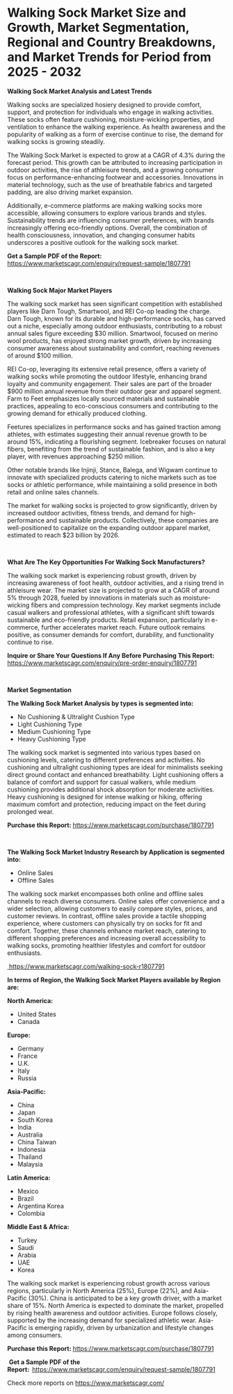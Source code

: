 <p><h1>Walking Sock Market Size and Growth, Market Segmentation, Regional and Country Breakdowns, and Market Trends for Period from 2025 -  2032</h1></p><p><strong>Walking Sock Market Analysis and Latest Trends</strong></p>
<p><p>Walking socks are specialized hosiery designed to provide comfort, support, and protection for individuals who engage in walking activities. These socks often feature cushioning, moisture-wicking properties, and ventilation to enhance the walking experience. As health awareness and the popularity of walking as a form of exercise continue to rise, the demand for walking socks is growing steadily.</p><p>The Walking Sock Market is expected to grow at a CAGR of 4.3% during the forecast period. This growth can be attributed to increasing participation in outdoor activities, the rise of athleisure trends, and a growing consumer focus on performance-enhancing footwear and accessories. Innovations in material technology, such as the use of breathable fabrics and targeted padding, are also driving market expansion. </p><p>Additionally, e-commerce platforms are making walking socks more accessible, allowing consumers to explore various brands and styles. Sustainability trends are influencing consumer preferences, with brands increasingly offering eco-friendly options. Overall, the combination of health consciousness, innovation, and changing consumer habits underscores a positive outlook for the walking sock market.</p></p>
<p><strong>Get a Sample PDF of the Report:&nbsp;</strong> <a href="https://www.marketscagr.com/enquiry/request-sample/1807791?utm_campaign=2635&utm_medium=2&utm_source=Github&utm_content=ia&utm_term=04042025&utm_id=walking-sock">https://www.marketscagr.com/enquiry/request-sample/1807791</a></p>
<p>&nbsp;</p>
<p><strong>Walking Sock Major Market Players</strong></p>
<p><p>The walking sock market has seen significant competition with established players like Darn Tough, Smartwool, and REI Co-op leading the charge. Darn Tough, known for its durable and high-performance socks, has carved out a niche, especially among outdoor enthusiasts, contributing to a robust annual sales figure exceeding $30 million. Smartwool, focused on merino wool products, has enjoyed strong market growth, driven by increasing consumer awareness about sustainability and comfort, reaching revenues of around $100 million.</p><p>REI Co-op, leveraging its extensive retail presence, offers a variety of walking socks while promoting the outdoor lifestyle, enhancing brand loyalty and community engagement. Their sales are part of the broader $900 million annual revenue from their outdoor gear and apparel segment. Farm to Feet emphasizes locally sourced materials and sustainable practices, appealing to eco-conscious consumers and contributing to the growing demand for ethically produced clothing.</p><p>Feetures specializes in performance socks and has gained traction among athletes, with estimates suggesting their annual revenue growth to be around 15%, indicating a flourishing segment. Icebreaker focuses on natural fibers, benefiting from the trend of sustainable fashion, and is also a key player, with revenues approaching $250 million.</p><p>Other notable brands like Injinji, Stance, Balega, and Wigwam continue to innovate with specialized products catering to niche markets such as toe socks or athletic performance, while maintaining a solid presence in both retail and online sales channels.</p><p>The market for walking socks is projected to grow significantly, driven by increased outdoor activities, fitness trends, and demand for high-performance and sustainable products. Collectively, these companies are well-positioned to capitalize on the expanding outdoor apparel market, estimated to reach $23 billion by 2026.</p></p>
<p>&nbsp;</p>
<p><strong>What Are The Key Opportunities For Walking Sock Manufacturers?</strong></p>
<p><p>The walking sock market is experiencing robust growth, driven by increasing awareness of foot health, outdoor activities, and a rising trend in athleisure wear. The market size is projected to grow at a CAGR of around 5% through 2028, fueled by innovations in materials such as moisture-wicking fibers and compression technology. Key market segments include casual walkers and professional athletes, with a significant shift towards sustainable and eco-friendly products. Retail expansion, particularly in e-commerce, further accelerates market reach. Future outlook remains positive, as consumer demands for comfort, durability, and functionality continue to rise.</p></p>
<p><strong>Inquire or Share Your Questions If Any Before Purchasing This Report:</strong> <a href="https://www.marketscagr.com/enquiry/pre-order-enquiry/1807791?utm_campaign=2635&utm_medium=2&utm_source=Github&utm_content=ia&utm_term=04042025&utm_id=walking-sock">https://www.marketscagr.com/enquiry/pre-order-enquiry/1807791</a></p>
<p>&nbsp;</p>
<p><strong>Market Segmentation</strong></p>
<p><strong>The Walking Sock Market Analysis by types is segmented into:</strong></p>
<p><ul><li>No Cushioning & Ultralight Cushion Type</li><li>Light Cushioning Type</li><li>Medium Cushioning Type</li><li>Heavy Cushioning Type</li></ul></p>
<p><p>The walking sock market is segmented into various types based on cushioning levels, catering to different preferences and activities. No cushioning and ultralight cushioning types are ideal for minimalists seeking direct ground contact and enhanced breathability. Light cushioning offers a balance of comfort and support for casual walkers, while medium cushioning provides additional shock absorption for moderate activities. Heavy cushioning is designed for intense walking or hiking, offering maximum comfort and protection, reducing impact on the feet during prolonged wear.</p></p>
<p><strong>Purchase this Report:&nbsp;</strong><a href="https://www.marketscagr.com/purchase/1807791?utm_campaign=2635&utm_medium=2&utm_source=Github&utm_content=ia&utm_term=04042025&utm_id=walking-sock">https://www.marketscagr.com/purchase/1807791</a></p>
<p>&nbsp;</p>
<p><strong>The Walking Sock Market Industry Research by Application is segmented into:</strong></p>
<p><ul><li>Online Sales</li><li>Offline Sales</li></ul></p>
<p><p>The walking sock market encompasses both online and offline sales channels to reach diverse consumers. Online sales offer convenience and a wider selection, allowing customers to easily compare styles, prices, and customer reviews. In contrast, offline sales provide a tactile shopping experience, where customers can physically try on socks for fit and comfort. Together, these channels enhance market reach, catering to different shopping preferences and increasing overall accessibility to walking socks, promoting healthier lifestyles and comfort for outdoor enthusiasts.</p></p>
<p><a href="https://www.marketscagr.com/walking-sock-r1807791?utm_campaign=2635&utm_medium=2&utm_source=Github&utm_content=ia&utm_term=04042025&utm_id=walking-sock">&nbsp;https://www.marketscagr.com/walking-sock-r1807791</a></p>
<p><strong>In terms of Region, the Walking Sock Market Players available by Region are:</strong></p>
<p>
    <p> <strong> North America: </strong>
        <ul>
            <li>United States</li>
            <li>Canada</li>
        </ul>
        </p> 
    <p> <strong> Europe: </strong>
        <ul>
            <li>Germany</li>
            <li>France</li>
            <li>U.K.</li>
            <li>Italy</li>
            <li>Russia</li>
        </ul>
        </p> 
    <p> <strong> Asia-Pacific: </strong>
        <ul>
            <li>China</li>
            <li>Japan</li>
            <li>South Korea</li>
            <li>India</li>
            <li>Australia</li>
            <li>China Taiwan</li>
            <li>Indonesia</li>
            <li>Thailand</li>
            <li>Malaysia</li>
        </ul>
        </p> 
    <p> <strong> Latin America: </strong>
        <ul>
            <li>Mexico</li>
            <li>Brazil</li>
            <li>Argentina Korea</li>
            <li>Colombia</li>
        </ul>
        </p> 
    <p> <strong> Middle East & Africa: </strong>
        <ul>
            <li>Turkey</li>
            <li>Saudi</li>
            <li>Arabia</li>
            <li>UAE</li>
            <li>Korea</li>
        </ul>
    </p>
    </p>
<p><p>The walking sock market is experiencing robust growth across various regions, particularly in North America (25%), Europe (22%), and Asia-Pacific (30%). China is anticipated to be a key growth driver, with a market share of 15%. North America is expected to dominate the market, propelled by rising health awareness and outdoor activities. Europe follows closely, supported by the increasing demand for specialized athletic wear. Asia-Pacific is emerging rapidly, driven by urbanization and lifestyle changes among consumers.</p></p>
<p><strong>Purchase this Report: </strong><a href="https://www.marketscagr.com/purchase/1807791?utm_campaign=2635&utm_medium=2&utm_source=Github&utm_content=ia&utm_term=04042025&utm_id=walking-sock">https://www.marketscagr.com/purchase/1807791</a></p>
<p>&nbsp;<strong>Get a Sample PDF of the Report:&nbsp;&nbsp;</strong><a href="https://www.marketscagr.com/enquiry/request-sample/1807791?utm_campaign=2635&utm_medium=2&utm_source=Github&utm_content=ia&utm_term=04042025&utm_id=walking-sock">https://www.marketscagr.com/enquiry/request-sample/1807791</a></p>
<p><strong></strong></p>
<p>Check more reports on <a href="https://www.marketscagr.com/?utm_campaign=2635&utm_medium=2&utm_source=Github&utm_content=ia&utm_term=04042025&utm_id=walking-sock">https://www.marketscagr.com/</a></p>